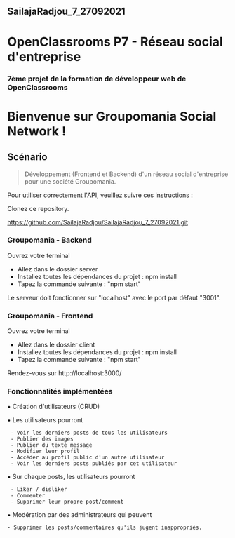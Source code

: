 ## SailajaRadjou_7_27092021
# OpenClassrooms P7 - Réseau social d'entreprise
### 7ème projet de la formation de développeur web de OpenClassrooms

# Bienvenue sur Groupomania Social Network !
## Scénario
> Développement (Frontend et Backend) d'un réseau social d'entreprise pour une société Groupomania.

Pour utiliser correctement l'API, veuillez suivre ces instructions :

Clonez ce repository.

  https://github.com/SailajaRadjou/SailajaRadjou_7_27092021.git

### Groupomania - Backend

 Ouvrez votre terminal
  
  * Allez dans le dossier server
  * Installez toutes les dépendances du projet : npm install
  * Tapez la commande suivante : "npm start"
  
  Le serveur doit fonctionner sur "localhost" avec le port par défaut "3001".
  
 ### Groupomania - Frontend

 Ouvrez votre terminal
  
  * Allez dans le dossier client
  * Installez toutes les dépendances du projet : npm install
  * Tapez la commande suivante : "npm start"
  
  Rendez-vous sur http://localhost:3000/
  
  
### Fonctionnalités implémentées

  •	Création d'utilisateurs (CRUD)
  
  •	Les utilisateurs pourront
  
     - Voir les derniers posts de tous les utilisateurs
     - Publier des images
     - Publier du texte message
     - Modifier leur profil
     - Accéder au profil public d'un autre utilisateur
     - Voir les derniers posts publiés par cet utilisateur
     
  •	Sur chaque posts, les utilisateurs pourront
  
     - Liker / disliker
     - Commenter
     - Supprimer leur propre post/comment
     
  •	Modération par des administrateurs qui peuvent
  
    - Supprimer les posts/commentaires qu'ils jugent inappropriés.


